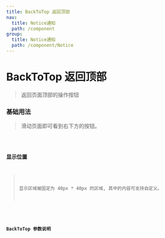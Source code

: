 ```yaml
---
title: BackToTop 返回顶部
nav:
  title: Notice通知
  path: /component
group:
  title: Notice通知
  path: /component/Notice
---
```


# BackToTop 返回顶部

> 返回页面顶部的操作按钮

### 基础用法

> 滑动页面即可看到右下方的按钮。

<code src="./demo/index1.tsx" />

### 显示位置

> 显示区域被固定为 40px \* 40px 的区域, 其中的内容可支持自定义。

<code src="./demo/index2.tsx" />

### BackToTop 参数说明

<API></API>
